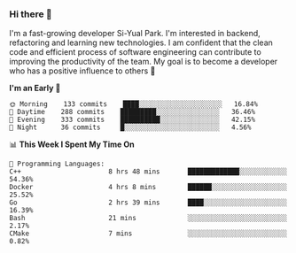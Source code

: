 ### Hi there 👋


I'm a fast-growing developer Si-Yual Park. I'm interested in backend, refactoring and learning new technologies. I am confident that the clean code and efficient process of software engineering can contribute to improving the productivity of the team. My goal is to become a developer who has a positive influence to others 🔭

<!--START_SECTION:waka-->
**I'm an Early 🐤** 

```text
🌞 Morning    133 commits    ████░░░░░░░░░░░░░░░░░░░░░   16.84% 
🌆 Daytime    288 commits    █████████░░░░░░░░░░░░░░░░   36.46% 
🌃 Evening    333 commits    ██████████░░░░░░░░░░░░░░░   42.15% 
🌙 Night      36 commits     █░░░░░░░░░░░░░░░░░░░░░░░░   4.56%

```


📊 **This Week I Spent My Time On** 

```text
💬 Programming Languages: 
C++                      8 hrs 48 mins       █████████████░░░░░░░░░░░░   54.36% 
Docker                   4 hrs 8 mins        ██████░░░░░░░░░░░░░░░░░░░   25.52% 
Go                       2 hrs 39 mins       ████░░░░░░░░░░░░░░░░░░░░░   16.39% 
Bash                     21 mins             ░░░░░░░░░░░░░░░░░░░░░░░░░   2.17% 
CMake                    7 mins              ░░░░░░░░░░░░░░░░░░░░░░░░░   0.82%

```


<!--END_SECTION:waka-->
